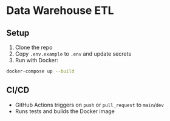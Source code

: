 # Data Warehouse ETL

## Setup
1. Clone the repo
2. Copy `.env.example` to `.env` and update secrets
3. Run with Docker:
```bash
docker-compose up --build
```

## CI/CD
- GitHub Actions triggers on `push` or `pull_request` to `main`/`dev`
- Runs tests and builds the Docker image